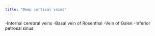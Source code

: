 ```yaml
---
title: "Deep cortical veins"
---
```

-Internal cerebral veins
-Basal vein of Rosenthal
-Vein of Galen
-Inferior petrosal sinus

